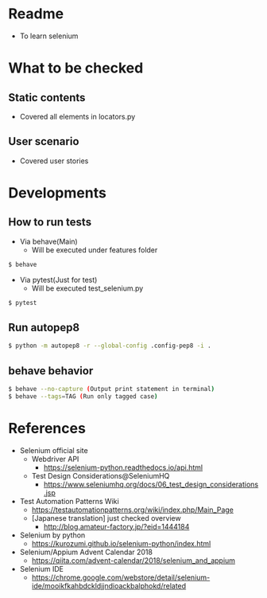 # Readme
* To learn selenium

# What to be checked
## Static contents
* Covered all elements in locators.py

## User scenario
* Covered user stories

# Developments
## How to run tests
* Via behave(Main)
   * Will be executed under features folder

```bash
$ behave
```

* Via pytest(Just for test)
   * Will be executed test_selenium.py

```bash
$ pytest
```

## Run autopep8

```bash
$ python -m autopep8 -r --global-config .config-pep8 -i .
```

## behave behavior

```bash
$ behave --no-capture (Output print statement in terminal)
$ behave --tags=TAG (Run only tagged case)
```

# References
* Selenium official site
   * Webdriver API
      * https://selenium-python.readthedocs.io/api.html
   * Test Design Considerations@SeleniumHQ
      * https://www.seleniumhq.org/docs/06_test_design_considerations.jsp
* Test Automation Patterns Wiki
   * https://testautomationpatterns.org/wiki/index.php/Main_Page
   * [Japanese translation] just checked overview
      * http://blog.amateur-factory.jp/?eid=1444184
* Selenium by python
   * https://kurozumi.github.io/selenium-python/index.html
* Selenium/Appium Advent Calendar 2018
   * https://qiita.com/advent-calendar/2018/selenium_and_appium
* Selenium IDE
   * https://chrome.google.com/webstore/detail/selenium-ide/mooikfkahbdckldjjndioackbalphokd/related
 